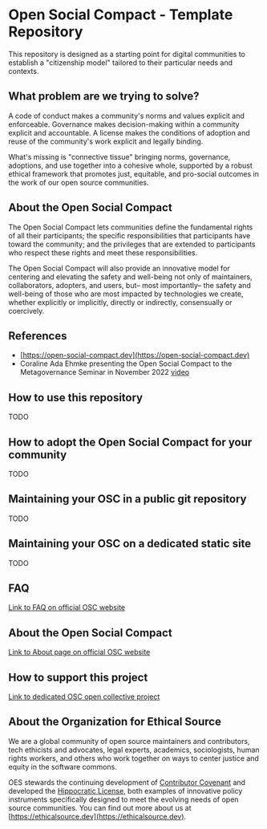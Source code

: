 # Open Social Compact - Template Repository

This repository is designed as a starting point for digital communities to establish a "citizenship model" tailored to their particular needs and contexts.

## What problem are we trying to solve?
A code of conduct makes a community's norms and values explicit and enforceable. Governance makes decision-making within a community explicit and accountable. A license makes the conditions of adoption and reuse of the community's work explicit and legally binding.

What's missing is "connective tissue" bringing norms, governance, adoptions, and use together into a cohesive whole, supported by a robust ethical framework that promotes just, equitable, and pro-social outcomes in the work of our open source communities.

## About the Open Social Compact
The Open Social Compact lets communities define the fundamental rights of all their participants; the specific responsibilities that participants have toward the community; and the privileges that are extended to participants who respect these rights and meet these responsibilities.

The Open Social Compact will also provide an innovative model for centering and elevating the safety and well-being not only of maintainers, collaborators, adopters, and users, but– most importantly– the safety and well-being of those who are most impacted by technologies we create, whether explicitly or implicitly, directly or indirectly, consensually or coercively.

## References
* [https://open-social-compact.dev](https://open-social-compact.dev)
* Coraline Ada Ehmke presenting the Open Social Compact to the Metagovernance Seminar in November 2022 [video](https://archive.org/details/ehmke-metagov-20221130)

## How to use this repository
TODO

## How to adopt the Open Social Compact for your community
TODO

## Maintaining your OSC in a public git repository
TODO

## Maintaining your OSC on a dedicated static site
TODO

## FAQ
[Link to FAQ on official OSC website](#TODO)

## About the Open Social Compact
[Link to About page on official OSC website](#TODO)

## How to support this project
[Link to dedicated OSC open collective project](#TODO)

## About the Organization for Ethical Source
We are a global community of open source maintainers and contributors, tech ethicists and advocates, legal experts, academics, sociologists, human rights workers, and others who work together on ways to center justice and equity in the software commons.

OES stewards the continuing development of [Contributor Covenant](https://contributor-covenant.org) and developed the [Hippocratic License](https://firstdonoharm.dev), both examples of innovative policy instruments specifically designed to meet the evolving needs of open source communities. You can find out more about us at [https://ethicalsource.dev](https://ethicalsource.dev).
